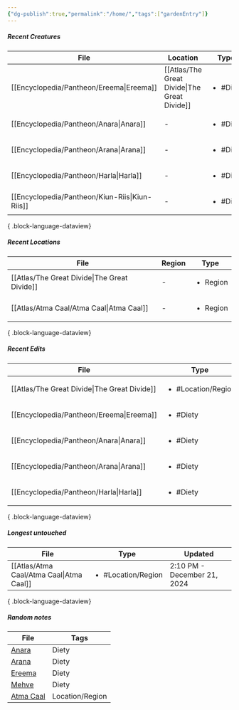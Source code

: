 ```yaml
---
{"dg-publish":true,"permalink":"/home/","tags":["gardenEntry"]}
---
```


##### Recent Creatures
| File                                              | Location                                        | Type                     |
| ------------------------------------------------- | ----------------------------------------------- | ------------------------ |
| [[Encyclopedia/Pantheon/Ereema\|Ereema]]       | [[Atlas/The Great Divide\|The Great Divide]] | <ul><li>#Diety</li></ul> |
| [[Encyclopedia/Pantheon/Anara\|Anara]]         | \-                                              | <ul><li>#Diety</li></ul> |
| [[Encyclopedia/Pantheon/Arana\|Arana]]         | \-                                              | <ul><li>#Diety</li></ul> |
| [[Encyclopedia/Pantheon/Harla\|Harla]]         | \-                                              | <ul><li>#Diety</li></ul> |
| [[Encyclopedia/Pantheon/Kiun-Riis\|Kiun-Riis]] | \-                                              | <ul><li>#Diety</li></ul> |

{ .block-language-dataview}
##### Recent Locations
| File                                            | Region | Type                     |
| ----------------------------------------------- | ------ | ------------------------ |
| [[Atlas/The Great Divide\|The Great Divide]] | \-     | <ul><li>Region</li></ul> |
| [[Atlas/Atma Caal/Atma Caal\|Atma Caal]]     | \-     | <ul><li>Region</li></ul> |

{ .block-language-dataview}
##### Recent Edits
| File                                            | Type                               |
| ----------------------------------------------- | ---------------------------------- |
| [[Atlas/The Great Divide\|The Great Divide]] | <ul><li>#Location/Region</li></ul> |
| [[Encyclopedia/Pantheon/Ereema\|Ereema]]     | <ul><li>#Diety</li></ul>           |
| [[Encyclopedia/Pantheon/Anara\|Anara]]       | <ul><li>#Diety</li></ul>           |
| [[Encyclopedia/Pantheon/Arana\|Arana]]       | <ul><li>#Diety</li></ul>           |
| [[Encyclopedia/Pantheon/Harla\|Harla]]       | <ul><li>#Diety</li></ul>           |

{ .block-language-dataview}
##### Longest untouched
| File                                        | Type                               | Updated                     |
| ------------------------------------------- | ---------------------------------- | --------------------------- |
| [[Atlas/Atma Caal/Atma Caal\|Atma Caal]] | <ul><li>#Location/Region</li></ul> | 2:10 PM - December 21, 2024 |

{ .block-language-dataview}
##### Random notes
<div><table class="dataview table-view-table"><thead class="table-view-thead"><tr class="table-view-tr-header"><th class="table-view-th"><span>File</span></th><th class="table-view-th"><span>Tags</span></th></tr></thead><tbody class="table-view-tbody"><tr><td><span><a data-tooltip-position="top" aria-label="Encyclopedia/Pantheon/Anara.md" data-href="Encyclopedia/Pantheon/Anara.md" href="Encyclopedia/Pantheon/Anara.md" class="internal-link data-link-icon data-link-icon-after data-link-text" target="_blank" rel="noopener nofollow" data-link-tags="#Diety" data-link-path="Encyclopedia/Pantheon/Anara.md" style="--data-link-tags: #Diety; --data-link-path: Encyclopedia/Pantheon/Anara.md;">Anara</a></span></td><td><span>Diety</span></td></tr><tr><td><span><a data-tooltip-position="top" aria-label="Encyclopedia/Pantheon/Arana.md" data-href="Encyclopedia/Pantheon/Arana.md" href="Encyclopedia/Pantheon/Arana.md" class="internal-link data-link-icon data-link-icon-after data-link-text" target="_blank" rel="noopener nofollow" data-link-tags="#Diety" data-link-path="Encyclopedia/Pantheon/Arana.md" style="--data-link-tags: #Diety; --data-link-path: Encyclopedia/Pantheon/Arana.md;">Arana</a></span></td><td><span>Diety</span></td></tr><tr><td><span><a data-tooltip-position="top" aria-label="Encyclopedia/Pantheon/Ereema.md" data-href="Encyclopedia/Pantheon/Ereema.md" href="Encyclopedia/Pantheon/Ereema.md" class="internal-link data-link-icon data-link-icon-after data-link-text" target="_blank" rel="noopener nofollow" data-link-tags="#Diety" data-link-path="Encyclopedia/Pantheon/Ereema.md" style="--data-link-tags: #Diety; --data-link-path: Encyclopedia/Pantheon/Ereema.md;">Ereema</a></span></td><td><span>Diety</span></td></tr><tr><td><span><a data-tooltip-position="top" aria-label="Encyclopedia/Pantheon/Mehve.md" data-href="Encyclopedia/Pantheon/Mehve.md" href="Encyclopedia/Pantheon/Mehve.md" class="internal-link data-link-icon data-link-icon-after data-link-text" target="_blank" rel="noopener nofollow" data-link-tags="#Diety" data-link-path="Encyclopedia/Pantheon/Mehve.md" style="--data-link-tags: #Diety; --data-link-path: Encyclopedia/Pantheon/Mehve.md;">Mehve</a></span></td><td><span>Diety</span></td></tr><tr><td><span><a data-tooltip-position="top" aria-label="Atlas/Atma Caal/Atma Caal.md" data-href="Atlas/Atma Caal/Atma Caal.md" href="Atlas/Atma Caal/Atma Caal.md" class="internal-link data-link-icon data-link-icon-after data-link-text" target="_blank" rel="noopener nofollow" data-link-tags="#Location/Region" data-link-path="Atlas/Atma Caal/Atma Caal.md" style="--data-link-tags: #Location/Region; --data-link-path: Atlas/Atma Caal/Atma Caal.md;">Atma Caal</a></span></td><td><span>Location/Region</span></td></tr></tbody></table></div>
